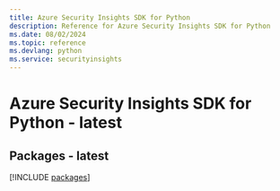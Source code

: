 ```yaml
---
title: Azure Security Insights SDK for Python
description: Reference for Azure Security Insights SDK for Python
ms.date: 08/02/2024
ms.topic: reference
ms.devlang: python
ms.service: securityinsights
---
```

# Azure Security Insights SDK for Python - latest
## Packages - latest
[!INCLUDE [packages](security-insights-index.md)]